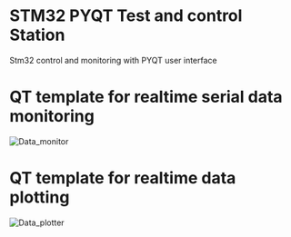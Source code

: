 # STM32 PYQT Test and control Station
 Stm32 control and monitoring with PYQT user interface 
# QT template for realtime serial data monitoring 
 ![Data_monitor](https://github.com/matusi/STM32-PYQT-Test-and-control-Station/assets/49251925/d99955bd-21d1-4a12-9178-b94377385557)
# QT template for realtime data plotting  
![Data_plotter](https://github.com/matusi/STM32-PYQT-Test-and-control-Station/assets/49251925/0877ce96-6c84-47f5-b87f-6735a9e1358b)

